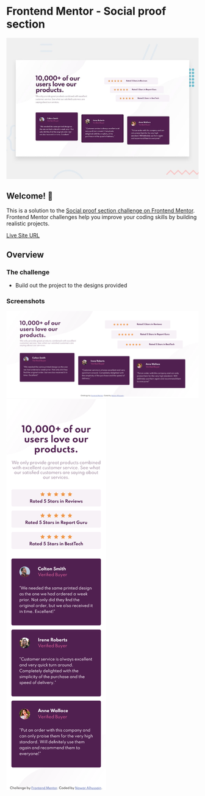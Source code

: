 # Frontend Mentor - Social proof section

![Design preview for the Social proof section coding challenge](./design/desktop-preview.jpg)

## Welcome! 👋

This is a solution to the [Social proof section challenge on Frontend Mentor](https://www.frontendmentor.io/challenges/social-proof-section-6e0qTv_bA). Frontend Mentor challenges help you improve your coding skills by building realistic projects.

[Live Site URL](https://vnawar.github.io/social-proof-section-master/)

## Overview

### The challenge

- Build out the project to the designs provided

### Screenshots

![](./finished/desktop-preview.png)
![](./finished/mobile-preview.png)
